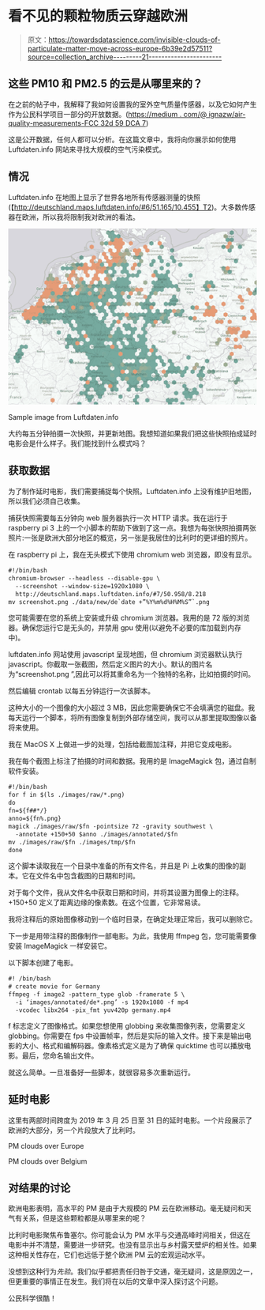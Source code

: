 # 看不见的颗粒物质云穿越欧洲

> 原文：<https://towardsdatascience.com/invisible-clouds-of-particulate-matter-move-across-europe-6b39e2d57511?source=collection_archive---------21----------------------->

## 这些 PM10 和 PM2.5 的云是从哪里来的？

在之前的帖子中，我解释了我如何设置我的室外空气质量传感器，以及它如何产生作为公民科学项目一部分的开放数据。([https://medium . com/@ ignazw/air-quality-measurements-FCC 32d 59 DCA 7](https://medium.com/@ignazw/air-quality-measurements-fcc32d59dca7))

这是公开数据，任何人都可以分析。在这篇文章中，我将向你展示如何使用 Luftdaten.info 网站来寻找大规模的空气污染模式。

## 情况

Luftdaten.info 在地图上显示了世界各地所有传感器测量的快照(【http://deutschland.maps.luftdaten.info/#6/51.165/10.455】T2)。大多数传感器在欧洲，所以我将限制我对欧洲的看法。

![](img/6133062c0afd80325e72893530f9d323.png)

Sample image from Luftdaten.info

大约每五分钟拍摄一次快照，并更新地图。我想知道如果我们把这些快照拍成延时电影会是什么样子。我们能找到什么模式吗？

## 获取数据

为了制作延时电影，我们需要捕捉每个快照。Luftdaten.info 上没有维护旧地图，所以我们必须自己收集。

捕获快照需要每五分钟向 web 服务器执行一次 HTTP 请求。我在运行于 raspberry pi 3 上的一个小脚本的帮助下做到了这一点。我想为每张快照拍摄两张照片:一张是欧洲大部分地区的概览，另一张是我居住的比利时的更详细的照片。

在 raspberry pi 上，我在无头模式下使用 chromium web 浏览器，即没有显示。

```
#!/bin/bash
chromium-browser --headless --disable-gpu \
  --screenshot --window-size=1920x1080 \
  http://deutschland.maps.luftdaten.info/#7/50.958/8.218
mv screenshot.png ./data/new/de`date +”%Y%m%d%H%M%S”`.png
```

您可能需要在您的系统上安装或升级 chromium 浏览器。我用的是 72 版的浏览器。确保您运行它是无头的，并禁用 gpu 使用(以避免不必要的库加载到内存中)。

luftdaten.info 网站使用 javascript 呈现地图，但 chromium 浏览器默认执行 javascript。你截取一张截图，然后定义图片的大小。默认的图片名为“screenshot.png ”,因此可以将其重命名为一个独特的名称，比如拍摄的时间。

然后编辑 crontab 以每五分钟运行一次该脚本。

这种大小的一个图像的大小超过 3 MB，因此您需要确保它不会填满您的磁盘。我每天运行一个脚本，将所有图像复制到外部存储空间，我可以从那里提取图像以备将来使用。

我在 MacOS X 上做进一步的处理，包括给截图加注释，并把它变成电影。

我在每个截图上标注了拍摄的时间和数据。我用的是 ImageMagick 包，通过自制软件安装。

```
#!/bin/bash
for f in $(ls ./images/raw/*.png)
do
fn=${f##*/}
anno=${fn%.png}
magick ./images/raw/$fn -pointsize 72 -gravity southwest \
  -annotate +150+50 $anno ./images/annotated/$fn
mv ./images/raw/$fn ./images/tmp/$fn
done
```

这个脚本读取我在一个目录中准备的所有文件名，并且是 Pi 上收集的图像的副本。它在文件名中包含截图的日期和时间。

对于每个文件，我从文件名中获取日期和时间，并将其设置为图像上的注释。+150+50 定义了距离边缘的像素数。在这个位置，它非常易读。

我将注释后的原始图像移动到一个临时目录，在确定处理正常后，我可以删除它。

下一步是用带注释的图像制作一部电影。为此，我使用 ffmpeg 包，您可能需要像安装 ImageMagick 一样安装它。

以下脚本创建了电影。

```
#! /bin/bash
# create movie for Germany
ffmpeg -f image2 -pattern_type glob -framerate 5 \
  -i ‘images/annotated/de*.png’ -s 1920x1080 -f mp4 
  -vcodec libx264 -pix_fmt yuv420p germany.mp4
```

f 标志定义了图像格式。如果您想使用 globbing 来收集图像列表，您需要定义 globbing。你需要在 fps 中设置帧率，然后是实际的输入文件。接下来是输出电影的大小、格式和编解码器。像素格式定义是为了确保 quicktime 也可以播放电影。最后，您命名输出文件。

就这么简单。一旦准备好一些脚本，就很容易多次重新运行。

## 延时电影

这里有两部时间跨度为 2019 年 3 月 25 日至 31 日的延时电影。一个片段展示了欧洲的大部分，另一个片段放大了比利时。

PM clouds over Europe

PM clouds over Belgium

## 对结果的讨论

欧洲电影表明，高水平的 PM 是由于大规模的 PM 云在欧洲移动。毫无疑问和天气有关系，但是这些颗粒都是从哪里来的呢？

比利时电影聚焦布鲁塞尔。你可能会认为 PM 水平与交通高峰时间相关，但这在电影中并不清楚，需要进一步研究。也没有显示出与乡村露天壁炉的相关性。如果这种相关性存在，它们也远低于整个欧洲 PM 云的宏观运动水平。

没想到这种行为*先验*。我们似乎都把责任归咎于交通，毫无疑问，这是原因之一，但更重要的事情正在发生。我们将在以后的文章中深入探讨这个问题。

公民科学很酷！